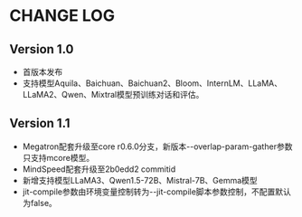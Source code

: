# CHANGE LOG

## Version 1.0

- 首版本发布
- 支持模型Aquila、Baichuan、Baichuan2、Bloom、InternLM、LLaMA、LLaMA2、Qwen、Mixtral模型预训练对话和评估。

## Version 1.1

- Megatron配套升级至core r0.6.0分支，新版本--overlap-param-gather参数只支持mcore模型。
- MindSpeed配套升级至2b0edd2 commitid
- 新增支持模型LLaMA3、Qwen1.5-72B、Mistral-7B、Gemma模型
- jit-compile参数由环境变量控制转为--jit-compile脚本参数控制，不配置默认为false。
